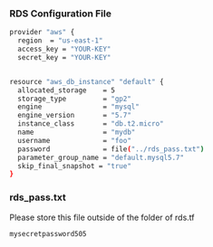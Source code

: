 ### RDS Configuration File
```sh
provider "aws" {
  region  = "us-east-1"
  access_key = "YOUR-KEY"
  secret_key = "YOUR-KEY"


resource "aws_db_instance" "default" {
  allocated_storage    = 5
  storage_type         = "gp2"
  engine               = "mysql"
  engine_version       = "5.7"
  instance_class       = "db.t2.micro"
  name                 = "mydb"
  username             = "foo"
  password             = file("../rds_pass.txt")
  parameter_group_name = "default.mysql5.7"
  skip_final_snapshot = "true"
}
```
### rds_pass.txt

Please store this file outside of the folder of rds.tf 
```sh
mysecretpassword505
```
